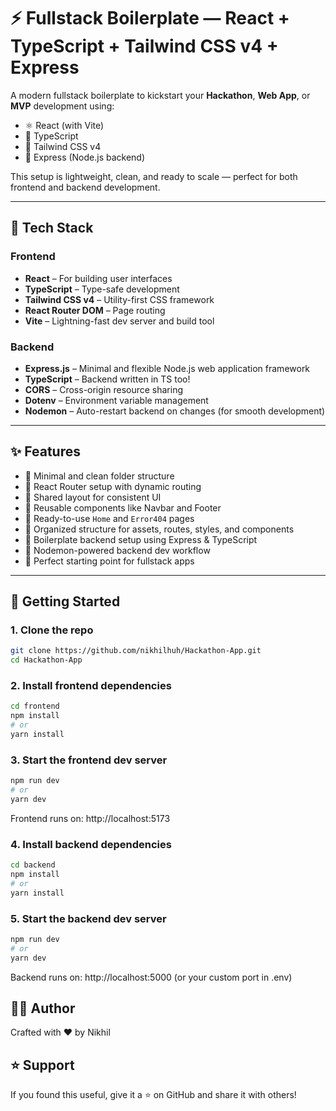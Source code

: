 # ⚡️ Fullstack Boilerplate — React + TypeScript + Tailwind CSS v4 + Express

A modern fullstack boilerplate to kickstart your **Hackathon**, **Web App**, or **MVP** development using:

- ⚛️ React (with Vite)
- 💙 TypeScript
- 🎨 Tailwind CSS v4
- 🚀 Express (Node.js backend)

This setup is lightweight, clean, and ready to scale — perfect for both frontend and backend development.

---

## 🧰 Tech Stack

### Frontend
- **React** – For building user interfaces
- **TypeScript** – Type-safe development
- **Tailwind CSS v4** – Utility-first CSS framework
- **React Router DOM** – Page routing
- **Vite** – Lightning-fast dev server and build tool

### Backend
- **Express.js** – Minimal and flexible Node.js web application framework
- **TypeScript** – Backend written in TS too!
- **CORS** – Cross-origin resource sharing
- **Dotenv** – Environment variable management
- **Nodemon** – Auto-restart backend on changes (for smooth development)

---

## ✨ Features

- 🔹 Minimal and clean folder structure
- 🔹 React Router setup with dynamic routing
- 🔹 Shared layout for consistent UI
- 🔹 Reusable components like Navbar and Footer
- 🔹 Ready-to-use `Home` and `Error404` pages
- 🔹 Organized structure for assets, routes, styles, and components
- 🔹 Boilerplate backend setup using Express & TypeScript
- 🔹 Nodemon-powered backend dev workflow
- 🔹 Perfect starting point for fullstack apps

---


## 🚀 Getting Started

### 1. Clone the repo

```bash
git clone https://github.com/nikhilhuh/Hackathon-App.git
cd Hackathon-App
```

### 2. Install frontend dependencies

```bash
cd frontend
npm install
# or
yarn install
```

### 3. Start the frontend dev server

```bash
npm run dev
# or
yarn dev
```

Frontend runs on: http://localhost:5173

### 4. Install backend dependencies

```bash
cd backend
npm install
# or
yarn install
```

### 5. Start the backend dev server

```bash
npm run dev
# or
yarn dev
```

Backend runs on: http://localhost:5000 (or your custom port in .env)


## 👨‍💻 Author
Crafted with ❤️ by Nikhil

## ⭐️ Support
If you found this useful, give it a ⭐️ on GitHub and share it with others!